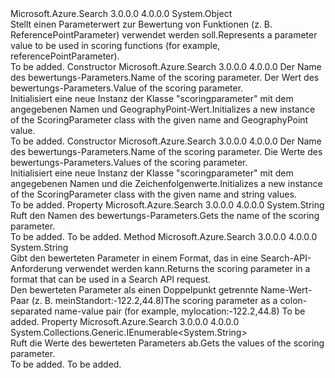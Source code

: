 <Type Name="ScoringParameter" FullName="Microsoft.Azure.Search.Models.ScoringParameter">
  <TypeSignature Language="C#" Value="public class ScoringParameter" />
  <TypeSignature Language="ILAsm" Value=".class public auto ansi beforefieldinit ScoringParameter extends System.Object" />
  <TypeSignature Language="DocId" Value="T:Microsoft.Azure.Search.Models.ScoringParameter" />
  <TypeSignature Language="VB.NET" Value="Public Class ScoringParameter" />
  <TypeSignature Language="F#" Value="type ScoringParameter = class" />
  <AssemblyInfo>
    <AssemblyName>Microsoft.Azure.Search</AssemblyName>
    <AssemblyVersion>3.0.0.0</AssemblyVersion>
    <AssemblyVersion>4.0.0.0</AssemblyVersion>
  </AssemblyInfo>
  <Base>
    <BaseTypeName>System.Object</BaseTypeName>
  </Base>
  <Interfaces />
  <Docs>
    <summary>
            <span data-ttu-id="fd2f7-101">Stellt einen Parameterwert zur Bewertung von Funktionen (z. B. ReferencePointParameter) verwendet werden soll.</span><span class="sxs-lookup"><span data-stu-id="fd2f7-101">Represents a parameter value to be used in scoring functions (for example, referencePointParameter).</span></span>
            </summary>
    <remarks>To be added.</remarks>
  </Docs>
  <Members>
    <Member MemberName=".ctor">
      <MemberSignature Language="C#" Value="public ScoringParameter (string name, Microsoft.Spatial.GeographyPoint value);" />
      <MemberSignature Language="ILAsm" Value=".method public hidebysig specialname rtspecialname instance void .ctor(string name, class Microsoft.Spatial.GeographyPoint value) cil managed" />
      <MemberSignature Language="DocId" Value="M:Microsoft.Azure.Search.Models.ScoringParameter.#ctor(System.String,Microsoft.Spatial.GeographyPoint)" />
      <MemberSignature Language="VB.NET" Value="Public Sub New (name As String, value As GeographyPoint)" />
      <MemberSignature Language="F#" Value="new Microsoft.Azure.Search.Models.ScoringParameter : string * Microsoft.Spatial.GeographyPoint -&gt; Microsoft.Azure.Search.Models.ScoringParameter" Usage="new Microsoft.Azure.Search.Models.ScoringParameter (name, value)" />
      <MemberType>Constructor</MemberType>
      <AssemblyInfo>
        <AssemblyName>Microsoft.Azure.Search</AssemblyName>
        <AssemblyVersion>3.0.0.0</AssemblyVersion>
        <AssemblyVersion>4.0.0.0</AssemblyVersion>
      </AssemblyInfo>
      <Parameters>
        <Parameter Name="name" Type="System.String" />
        <Parameter Name="value" Type="Microsoft.Spatial.GeographyPoint" />
      </Parameters>
      <Docs>
        <param name="name"><span data-ttu-id="fd2f7-102">Der Name des bewertungs-Parameters.</span><span class="sxs-lookup"><span data-stu-id="fd2f7-102">Name of the scoring parameter.</span></span></param>
        <param name="value"><span data-ttu-id="fd2f7-103">Der Wert des bewertungs-Parameters.</span><span class="sxs-lookup"><span data-stu-id="fd2f7-103">Value of the scoring parameter.</span></span></param>
        <summary>
            <span data-ttu-id="fd2f7-104">Initialisiert eine neue Instanz der Klasse "scoringparameter" mit dem angegebenen Namen und GeographyPoint-Wert.</span><span class="sxs-lookup"><span data-stu-id="fd2f7-104">Initializes a new instance of the ScoringParameter class with the given name and GeographyPoint value.</span></span>
            </summary>
        <remarks>To be added.</remarks>
      </Docs>
    </Member>
    <Member MemberName=".ctor">
      <MemberSignature Language="C#" Value="public ScoringParameter (string name, System.Collections.Generic.IEnumerable&lt;string&gt; values);" />
      <MemberSignature Language="ILAsm" Value=".method public hidebysig specialname rtspecialname instance void .ctor(string name, class System.Collections.Generic.IEnumerable`1&lt;string&gt; values) cil managed" />
      <MemberSignature Language="DocId" Value="M:Microsoft.Azure.Search.Models.ScoringParameter.#ctor(System.String,System.Collections.Generic.IEnumerable{System.String})" />
      <MemberSignature Language="VB.NET" Value="Public Sub New (name As String, values As IEnumerable(Of String))" />
      <MemberSignature Language="F#" Value="new Microsoft.Azure.Search.Models.ScoringParameter : string * seq&lt;string&gt; -&gt; Microsoft.Azure.Search.Models.ScoringParameter" Usage="new Microsoft.Azure.Search.Models.ScoringParameter (name, values)" />
      <MemberType>Constructor</MemberType>
      <AssemblyInfo>
        <AssemblyName>Microsoft.Azure.Search</AssemblyName>
        <AssemblyVersion>3.0.0.0</AssemblyVersion>
        <AssemblyVersion>4.0.0.0</AssemblyVersion>
      </AssemblyInfo>
      <Parameters>
        <Parameter Name="name" Type="System.String" />
        <Parameter Name="values" Type="System.Collections.Generic.IEnumerable&lt;System.String&gt;" />
      </Parameters>
      <Docs>
        <param name="name"><span data-ttu-id="fd2f7-105">Der Name des bewertungs-Parameters.</span><span class="sxs-lookup"><span data-stu-id="fd2f7-105">Name of the scoring parameter.</span></span></param>
        <param name="values"><span data-ttu-id="fd2f7-106">Die Werte des bewertungs-Parameters.</span><span class="sxs-lookup"><span data-stu-id="fd2f7-106">Values of the scoring parameter.</span></span></param>
        <summary>
            <span data-ttu-id="fd2f7-107">Initialisiert eine neue Instanz der Klasse "scoringparameter" mit dem angegebenen Namen und die Zeichenfolgenwerte.</span><span class="sxs-lookup"><span data-stu-id="fd2f7-107">Initializes a new instance of the ScoringParameter class with the given name and string values.</span></span>
            </summary>
        <remarks>To be added.</remarks>
      </Docs>
    </Member>
    <Member MemberName="Name">
      <MemberSignature Language="C#" Value="public string Name { get; }" />
      <MemberSignature Language="ILAsm" Value=".property instance string Name" />
      <MemberSignature Language="DocId" Value="P:Microsoft.Azure.Search.Models.ScoringParameter.Name" />
      <MemberSignature Language="VB.NET" Value="Public ReadOnly Property Name As String" />
      <MemberSignature Language="F#" Value="member this.Name : string" Usage="Microsoft.Azure.Search.Models.ScoringParameter.Name" />
      <MemberType>Property</MemberType>
      <AssemblyInfo>
        <AssemblyName>Microsoft.Azure.Search</AssemblyName>
        <AssemblyVersion>3.0.0.0</AssemblyVersion>
        <AssemblyVersion>4.0.0.0</AssemblyVersion>
      </AssemblyInfo>
      <ReturnValue>
        <ReturnType>System.String</ReturnType>
      </ReturnValue>
      <Docs>
        <summary>
            <span data-ttu-id="fd2f7-108">Ruft den Namen des bewertungs-Parameters.</span><span class="sxs-lookup"><span data-stu-id="fd2f7-108">Gets the name of the scoring parameter.</span></span>
            </summary>
        <value>To be added.</value>
        <remarks>To be added.</remarks>
      </Docs>
    </Member>
    <Member MemberName="ToString">
      <MemberSignature Language="C#" Value="public override string ToString ();" />
      <MemberSignature Language="ILAsm" Value=".method public hidebysig virtual instance string ToString() cil managed" />
      <MemberSignature Language="DocId" Value="M:Microsoft.Azure.Search.Models.ScoringParameter.ToString" />
      <MemberSignature Language="VB.NET" Value="Public Overrides Function ToString () As String" />
      <MemberSignature Language="F#" Value="override this.ToString : unit -&gt; string" Usage="scoringParameter.ToString " />
      <MemberType>Method</MemberType>
      <AssemblyInfo>
        <AssemblyName>Microsoft.Azure.Search</AssemblyName>
        <AssemblyVersion>3.0.0.0</AssemblyVersion>
        <AssemblyVersion>4.0.0.0</AssemblyVersion>
      </AssemblyInfo>
      <ReturnValue>
        <ReturnType>System.String</ReturnType>
      </ReturnValue>
      <Parameters />
      <Docs>
        <summary>
            <span data-ttu-id="fd2f7-109">Gibt den bewerteten Parameter in einem Format, das in eine Search-API-Anforderung verwendet werden kann.</span><span class="sxs-lookup"><span data-stu-id="fd2f7-109">Returns the scoring parameter in a format that can be used in a Search API request.</span></span>
            </summary>
        <returns>
            <span data-ttu-id="fd2f7-110">Den bewerteten Parameter als einen Doppelpunkt getrennte Name-Wert-Paar (z. B. meinStandort:-122.2,44.8)</span><span class="sxs-lookup"><span data-stu-id="fd2f7-110">The scoring parameter as a colon-separated name-value pair (for example, mylocation:-122.2,44.8)</span></span>
            </returns>
        <remarks>To be added.</remarks>
      </Docs>
    </Member>
    <Member MemberName="Values">
      <MemberSignature Language="C#" Value="public System.Collections.Generic.IEnumerable&lt;string&gt; Values { get; }" />
      <MemberSignature Language="ILAsm" Value=".property instance class System.Collections.Generic.IEnumerable`1&lt;string&gt; Values" />
      <MemberSignature Language="DocId" Value="P:Microsoft.Azure.Search.Models.ScoringParameter.Values" />
      <MemberSignature Language="VB.NET" Value="Public ReadOnly Property Values As IEnumerable(Of String)" />
      <MemberSignature Language="F#" Value="member this.Values : seq&lt;string&gt;" Usage="Microsoft.Azure.Search.Models.ScoringParameter.Values" />
      <MemberType>Property</MemberType>
      <AssemblyInfo>
        <AssemblyName>Microsoft.Azure.Search</AssemblyName>
        <AssemblyVersion>3.0.0.0</AssemblyVersion>
        <AssemblyVersion>4.0.0.0</AssemblyVersion>
      </AssemblyInfo>
      <ReturnValue>
        <ReturnType>System.Collections.Generic.IEnumerable&lt;System.String&gt;</ReturnType>
      </ReturnValue>
      <Docs>
        <summary>
            <span data-ttu-id="fd2f7-111">Ruft die Werte des bewerteten Parameters ab.</span><span class="sxs-lookup"><span data-stu-id="fd2f7-111">Gets the values of the scoring parameter.</span></span>
            </summary>
        <value>To be added.</value>
        <remarks>To be added.</remarks>
      </Docs>
    </Member>
  </Members>
</Type>